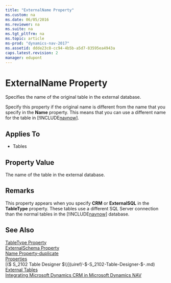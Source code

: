 ```yaml
---
title: "ExternalName Property"
ms.custom: na
ms.date: 06/05/2016
ms.reviewer: na
ms.suite: na
ms.tgt_pltfrm: na
ms.topic: article
ms-prod: "dynamics-nav-2017"
ms.assetid: ddde23c8-cc94-4b5b-a5d7-83595ea4943a
caps.latest.revision: 2
manager: edupont
---
```

# ExternalName Property
Specifies the name of the original table in the external database.  
  
 Specify this property if the original name is different from the name that you specify in the **Name** property. This means that you can use a different name for the table in [!INCLUDE[navnow](includes/navnow_md.md)].  
  
## Applies To  
  
-   Tables  
  
## Property Value  
 The name of the table in the external database.  
  
## Remarks  
 This property appears when you specify **CRM** or **ExternalSQL** in the **TableType** property. These tables use a different SQL Server connection than the normal tables in the [!INCLUDE[navnow](includes/navnow_md.md)] database.  
  
## See Also  
 [TableType Property](TableType-Property.md)   
 [ExternalSchema Property](ExternalSchema-Property.md)   
 [Name Property-duplicate](Name-Property-duplicate.md)   
 [Properties](Properties.md)   
 [\($ S\_2102 Table Designer $\)](uiref/-$-S_2102-Table-Designer-$-.md)   
 [External Tables](External-Tables.md)   
 [Integrating Microsoft Dynamics CRM in Microsoft Dynamics NAV](Integrating-Microsoft-Dynamics-CRM-in-Microsoft-Dynamics-NAV.md)